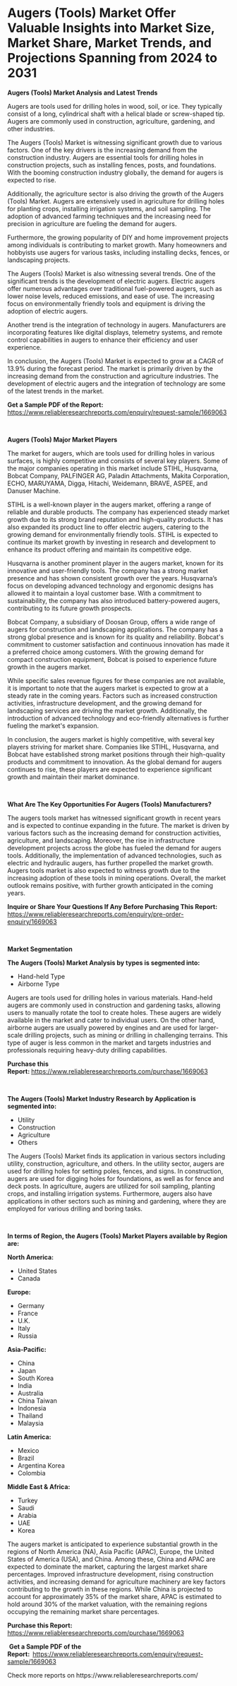 <p><h1>Augers (Tools) Market Offer Valuable Insights into Market Size, Market Share, Market Trends, and Projections Spanning from 2024 to 2031</h1></p><p><strong>Augers (Tools) Market Analysis and Latest Trends</strong></p>
<p><p>Augers are tools used for drilling holes in wood, soil, or ice. They typically consist of a long, cylindrical shaft with a helical blade or screw-shaped tip. Augers are commonly used in construction, agriculture, gardening, and other industries.</p><p>The Augers (Tools) Market is witnessing significant growth due to various factors. One of the key drivers is the increasing demand from the construction industry. Augers are essential tools for drilling holes in construction projects, such as installing fences, posts, and foundations. With the booming construction industry globally, the demand for augers is expected to rise.</p><p>Additionally, the agriculture sector is also driving the growth of the Augers (Tools) Market. Augers are extensively used in agriculture for drilling holes for planting crops, installing irrigation systems, and soil sampling. The adoption of advanced farming techniques and the increasing need for precision in agriculture are fueling the demand for augers.</p><p>Furthermore, the growing popularity of DIY and home improvement projects among individuals is contributing to market growth. Many homeowners and hobbyists use augers for various tasks, including installing decks, fences, or landscaping projects.</p><p>The Augers (Tools) Market is also witnessing several trends. One of the significant trends is the development of electric augers. Electric augers offer numerous advantages over traditional fuel-powered augers, such as lower noise levels, reduced emissions, and ease of use. The increasing focus on environmentally friendly tools and equipment is driving the adoption of electric augers.</p><p>Another trend is the integration of technology in augers. Manufacturers are incorporating features like digital displays, telemetry systems, and remote control capabilities in augers to enhance their efficiency and user experience.</p><p>In conclusion, the Augers (Tools) Market is expected to grow at a CAGR of 13.9% during the forecast period. The market is primarily driven by the increasing demand from the construction and agriculture industries. The development of electric augers and the integration of technology are some of the latest trends in the market.</p></p>
<p><strong>Get a Sample PDF of the Report:&nbsp;</strong> <a href="https://www.reliableresearchreports.com/enquiry/request-sample/1669063">https://www.reliableresearchreports.com/enquiry/request-sample/1669063</a></p>
<p>&nbsp;</p>
<p><strong>Augers (Tools) Major Market Players</strong></p>
<p><p>The market for augers, which are tools used for drilling holes in various surfaces, is highly competitive and consists of several key players. Some of the major companies operating in this market include STIHL, Husqvarna, Bobcat Company, PALFINGER AG, Paladin Attachments, Makita Corporation, ECHO, MARUYAMA, Digga, Hitachi, Weidemann, BRAVE, ASPEE, and Danuser Machine.</p><p>STIHL is a well-known player in the augers market, offering a range of reliable and durable products. The company has experienced steady market growth due to its strong brand reputation and high-quality products. It has also expanded its product line to offer electric augers, catering to the growing demand for environmentally friendly tools. STIHL is expected to continue its market growth by investing in research and development to enhance its product offering and maintain its competitive edge.</p><p>Husqvarna is another prominent player in the augers market, known for its innovative and user-friendly tools. The company has a strong market presence and has shown consistent growth over the years. Husqvarna’s focus on developing advanced technology and ergonomic designs has allowed it to maintain a loyal customer base. With a commitment to sustainability, the company has also introduced battery-powered augers, contributing to its future growth prospects.</p><p>Bobcat Company, a subsidiary of Doosan Group, offers a wide range of augers for construction and landscaping applications. The company has a strong global presence and is known for its quality and reliability. Bobcat's commitment to customer satisfaction and continuous innovation has made it a preferred choice among customers. With the growing demand for compact construction equipment, Bobcat is poised to experience future growth in the augers market.</p><p>While specific sales revenue figures for these companies are not available, it is important to note that the augers market is expected to grow at a steady rate in the coming years. Factors such as increased construction activities, infrastructure development, and the growing demand for landscaping services are driving the market growth. Additionally, the introduction of advanced technology and eco-friendly alternatives is further fueling the market's expansion.</p><p>In conclusion, the augers market is highly competitive, with several key players striving for market share. Companies like STIHL, Husqvarna, and Bobcat have established strong market positions through their high-quality products and commitment to innovation. As the global demand for augers continues to rise, these players are expected to experience significant growth and maintain their market dominance.</p></p>
<p>&nbsp;</p>
<p><strong>What Are The Key Opportunities For Augers (Tools) Manufacturers?</strong></p>
<p><p>The augers tools market has witnessed significant growth in recent years and is expected to continue expanding in the future. The market is driven by various factors such as the increasing demand for construction activities, agriculture, and landscaping. Moreover, the rise in infrastructure development projects across the globe has fueled the demand for augers tools. Additionally, the implementation of advanced technologies, such as electric and hydraulic augers, has further propelled the market growth. Augers tools market is also expected to witness growth due to the increasing adoption of these tools in mining operations. Overall, the market outlook remains positive, with further growth anticipated in the coming years.</p></p>
<p><strong>Inquire or Share Your Questions If Any Before Purchasing This Report:</strong> <a href="https://www.reliableresearchreports.com/enquiry/pre-order-enquiry/1669063">https://www.reliableresearchreports.com/enquiry/pre-order-enquiry/1669063</a></p>
<p>&nbsp;</p>
<p><strong>Market Segmentation</strong></p>
<p><strong>The Augers (Tools) Market Analysis by types is segmented into:</strong></p>
<p><ul><li>Hand-held Type</li><li>Airborne Type</li></ul></p>
<p><p>Augers are tools used for drilling holes in various materials. Hand-held augers are commonly used in construction and gardening tasks, allowing users to manually rotate the tool to create holes. These augers are widely available in the market and cater to individual users. On the other hand, airborne augers are usually powered by engines and are used for larger-scale drilling projects, such as mining or drilling in challenging terrains. This type of auger is less common in the market and targets industries and professionals requiring heavy-duty drilling capabilities.</p></p>
<p><strong>Purchase this Report:&nbsp;</strong><a href="https://www.reliableresearchreports.com/purchase/1669063">https://www.reliableresearchreports.com/purchase/1669063</a></p>
<p>&nbsp;</p>
<p><strong>The Augers (Tools) Market Industry Research by Application is segmented into:</strong></p>
<p><ul><li>Utility</li><li>Construction</li><li>Agriculture</li><li>Others</li></ul></p>
<p><p>The Augers (Tools) Market finds its application in various sectors including utility, construction, agriculture, and others. In the utility sector, augers are used for drilling holes for setting poles, fences, and signs. In construction, augers are used for digging holes for foundations, as well as for fence and deck posts. In agriculture, augers are utilized for soil sampling, planting crops, and installing irrigation systems. Furthermore, augers also have applications in other sectors such as mining and gardening, where they are employed for various drilling and boring tasks.</p></p>
<p>&nbsp;</p>
<p><strong>In terms of Region, the Augers (Tools) Market Players available by Region are:</strong></p>
<p>
    <p> <strong> North America: </strong>
        <ul>
            <li>United States</li>
            <li>Canada</li>
        </ul>
        </p> 
    <p> <strong> Europe: </strong>
        <ul>
            <li>Germany</li>
            <li>France</li>
            <li>U.K.</li>
            <li>Italy</li>
            <li>Russia</li>
        </ul>
        </p> 
    <p> <strong> Asia-Pacific: </strong>
        <ul>
            <li>China</li>
            <li>Japan</li>
            <li>South Korea</li>
            <li>India</li>
            <li>Australia</li>
            <li>China Taiwan</li>
            <li>Indonesia</li>
            <li>Thailand</li>
            <li>Malaysia</li>
        </ul>
        </p> 
    <p> <strong> Latin America: </strong>
        <ul>
            <li>Mexico</li>
            <li>Brazil</li>
            <li>Argentina Korea</li>
            <li>Colombia</li>
        </ul>
        </p> 
    <p> <strong> Middle East & Africa: </strong>
        <ul>
            <li>Turkey</li>
            <li>Saudi</li>
            <li>Arabia</li>
            <li>UAE</li>
            <li>Korea</li>
        </ul>
    </p>
    </p>
<p><p>The augers market is anticipated to experience substantial growth in the regions of North America (NA), Asia Pacific (APAC), Europe, the United States of America (USA), and China. Among these, China and APAC are expected to dominate the market, capturing the largest market share percentages. Improved infrastructure development, rising construction activities, and increasing demand for agriculture machinery are key factors contributing to the growth in these regions. While China is projected to account for approximately 35% of the market share, APAC is estimated to hold around 30% of the market valuation, with the remaining regions occupying the remaining market share percentages.</p></p>
<p><strong>Purchase this Report: </strong><a href="https://www.reliableresearchreports.com/purchase/1669063">https://www.reliableresearchreports.com/purchase/1669063</a></p>
<p>&nbsp;<strong>Get a Sample PDF of the Report:&nbsp;&nbsp;</strong><a href="https://www.reliableresearchreports.com/enquiry/request-sample/1669063">https://www.reliableresearchreports.com/enquiry/request-sample/1669063</a></p>
<p><strong></strong></p>
<p>Check more reports on https://www.reliableresearchreports.com/</p>